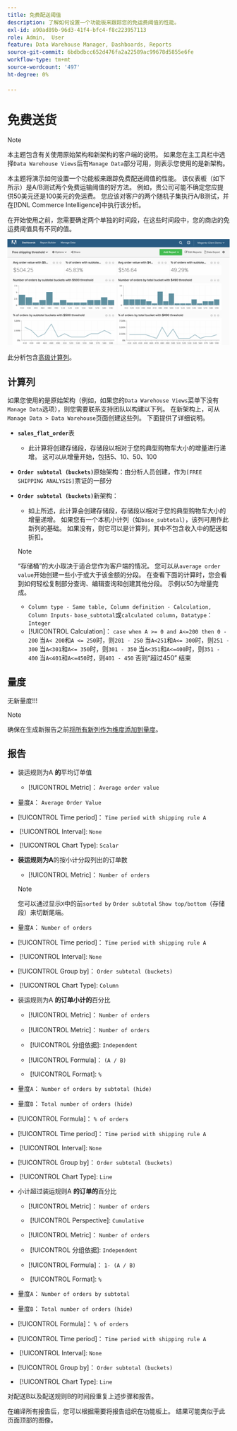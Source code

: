 ```yaml
---
title: 免费配送阈值
description: 了解如何设置一个功能板来跟踪您的免运费阈值的性能。
exl-id: a90ad89b-96d3-41f4-bfc4-f8c223957113
role: Admin,  User
feature: Data Warehouse Manager, Dashboards, Reports
source-git-commit: 6bdbdbcc652d476fa2a22589ac99678d5855e6fe
workflow-type: tm+mt
source-wordcount: '497'
ht-degree: 0%

---
```


# 免费送货

>[!NOTE]
>
>本主题包含有关使用原始架构和新架构的客户端的说明。 如果您在主工具栏中选择`Data Warehouse Views`后有`Manage Data`部分可用，则表示您使用的是新架构。

本主题将演示如何设置一个功能板来跟踪免费配送阈值的性能。 该仪表板（如下所示）是A/B测试两个免费运输阈值的好方法。 例如，贵公司可能不确定您应提供50美元还是100美元的免运费。 您应该对客户的两个随机子集执行A/B测试，并在[!DNL Commerce Intelligence]中执行该分析。

在开始使用之前，您需要确定两个单独的时间段，在这些时间段中，您的商店的免运费阈值具有不同的值。

![](../../assets/free_shipping_threshold.png)

此分析包含[高级计算列](../data-warehouse-mgr/adv-calc-columns.md)。

## 计算列

如果您使用的是原始架构（例如，如果您的`Data Warehouse Views`菜单下没有`Manage Data`选项），则您需要联系支持团队以构建以下列。 在新架构上，可从`Manage Data > Data Warehouse`页面创建这些列。 下面提供了详细说明。

* **`sales_flat_order`**&#x200B;表
   * 此计算将创建存储段，存储段以相对于您的典型购物车大小的增量进行递增。 这可以从增量开始，包括5、10、50、100

* **`Order subtotal (buckets)`**&#x200B;原始架构：由分析人员创建，作为`[FREE SHIPPING ANALYSIS]`票证的一部分
* **`Order subtotal (buckets)`**&#x200B;新架构：
   * 如上所述，此计算会创建存储段，存储段以相对于您的典型购物车大小的增量递增。 如果您有一个本机小计列（如`base_subtotal`），该列可用作此新列的基础。 如果没有，则它可以是计算列，其中不包含收入中的配送和折扣。

  >[!NOTE]
  >
  >“存储桶”的大小取决于适合您作为客户端的情况。 您可以从`average order value`开始创建一些小于或大于该金额的分段。 在查看下面的计算时，您会看到如何轻松复制部分查询、编辑查询和创建其他分段。 示例以50为增量完成。

   * `Column type - Same table, Column definition - Calculation, Column Inputs-` `base_subtotal`或`calculated column`，`Datatype`： `Integer`
   * [!UICONTROL Calculation]： `case when A >= 0 and A<=200 then 0 - 200`
当`A< 200`和`A <= 250`时，则`201 - 250`
当`A<251`和`A<= 300`时，则`251 - 300`
当`A<301`和`A<= 350`时，则`301 - 350`
当`A<351`和`A<=400`时，则`351 - 400`
当`A<401`和`A<=450`时，则`401 - 450`
否则“超过450”
结束


## 量度

无新量度!!!

>[!NOTE]
>
>确保在生成新报告之前[将所有新列作为维度添加到量度](../data-warehouse-mgr/manage-data-dimensions-metrics.md)。

## 报告

* 装运规则为A **的**&#x200B;平均订单值
   * [!UICONTROL Metric]： `Average order value`

* 量度`A`： `Average Order Value`
* [!UICONTROL Time period]： `Time period with shipping rule A`
* &#x200B;
  [!UICONTROL Interval]: `None`
* &#x200B;
  [!UICONTROL Chart Type]: `Scalar`

* **装运规则为A**&#x200B;的按小计分段列出的订单数
   * [!UICONTROL Metric]： `Number of orders`

  >[!NOTE]
  >
  >您可以通过显示`X`中的前`sorted by` `Order subtotal` `Show top/bottom`（存储段）来切断尾端。

* 量度`A`： `Number of orders`
* [!UICONTROL Time period]： `Time period with shipping rule A`
* &#x200B;
  [!UICONTROL Interval]: `None`
* [!UICONTROL Group by]： `Order subtotal (buckets)`
* &#x200B;
  [!UICONTROL Chart Type]: `Column`

* 装运规则为A **的订单小计的**&#x200B;百分比
   * [!UICONTROL Metric]： `Number of orders`

   * [!UICONTROL Metric]： `Number of orders`
   * &#x200B;
     [!UICONTROL 分组依据]: `Independent`
   * [!UICONTROL Formula]： `(A / B)`
   * &#x200B;
     [!UICONTROL Format]: `%`

* 量度`A`： `Number of orders by subtotal (hide)`
* 量度`B`： `Total number of orders (hide)`
* [!UICONTROL Formula]： `% of orders`
* [!UICONTROL Time period]： `Time period with shipping rule A`
* &#x200B;
  [!UICONTROL Interval]: `None`
* [!UICONTROL Group by]： `Order subtotal (buckets)`
* &#x200B;
  [!UICONTROL Chart Type]: `Line`

* 小计超过装运规则A **的订单的**&#x200B;百分比
   * [!UICONTROL Metric]： `Number of orders`
   * &#x200B;
     [!UICONTROL Perspective]: `Cumulative`

   * [!UICONTROL Metric]： `Number of orders`
   * &#x200B;
     [!UICONTROL 分组依据]: `Independent`

   * [!UICONTROL Formula]： `1- (A / B)`
   * &#x200B;
     [!UICONTROL Format]: `%`

* 量度`A`： `Number of orders by subtotal`
* 量度`B`： `Total number of orders (hide)`
* [!UICONTROL Formula]： `% of orders`
* [!UICONTROL Time period]： `Time period with shipping rule A`
* &#x200B;
  [!UICONTROL Interval]: `None`
* [!UICONTROL Group by]： `Order subtotal (buckets)`
* &#x200B;
  [!UICONTROL Chart Type]: `Line`


对配送B以及配送规则B的时间段重复上述步骤和报告。

在编译所有报告后，您可以根据需要将报告组织在功能板上。 结果可能类似于此页面顶部的图像。
